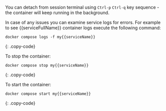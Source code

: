 You can detach from session terminal using `Ctrl-p` `Ctrl-q` key sequence - the container will keep running in the background.

In case of any issues you can examine service logs for errors.
For example to see {{serviceFullName}} container logs execute the following command:

```
docker compose logs -f my{{serviceName}}
```
{: .copy-code}

To stop the container:

```
docker compose stop my{{serviceName}}
```
{: .copy-code}

To start the container:

```
docker compose start my{{serviceName}}
```
{: .copy-code}